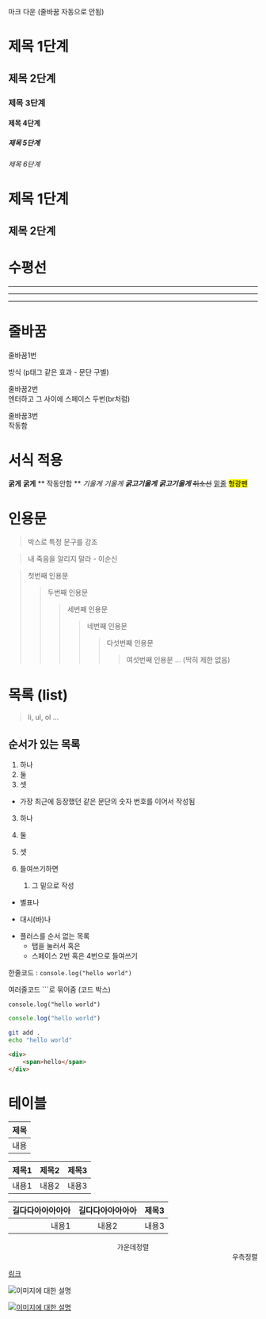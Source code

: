 마크
다운 (줄바꿈 자동으로 안됨)

# 제목 1단계
## 제목 2단계

### 제목 3단계
#### 제목 4단계
##### 제목 5단계
###### 제목 6단계

제목 1단계
=

제목 2단계
-

# 수평선

***
---
___

# 줄바꿈
줄바꿈1번

방식 (p태그 같은 효과 - 문단 구별)

줄바꿈2번  
엔터하고 그 사이에 스페이스 두번(br처럼)

줄바꿈3번<br>작동함

# 서식 적용
**굵게** __굵게__ ** 작동안함 **
*기울게* _기울게_
***굵고기울게*** ___굵고기울게___
~~취소선~~ <u>밑줄</u>
<mark>형광펜</mark>

# 인용문
> 박스로 특정 문구를 강조

> 내 죽음을 알리지 말라 - 이순신

> 첫번째 인용문
>> 두번째 인용문
>>> 세번째 인용문
>>>> 네번째 인용문
>>>>> 다섯번째 인용문
>>>>>> 여섯번째 인용문
... (딱히 제한 없음)

# 목록 (list)
> li, ul, ol ...
## 순서가 있는 목록
1. 하나
2. 둘
3. 셋
- 가장 최근에 등장했던 같은 문단의 숫자 번호를 이어서 작성됨
3. 하나
2. 둘
1. 셋

1. 들여쓰기하면
    1. 그 밑으로 작성

* 별표나
- 대시(바)나
+ 플러스를 순서 없는 목록
    - 탭을 눌러서 혹은
    - 스페이스 2번 혹은 4번으로 들여쓰기

한줄코드 : `console.log("hello world")`

여러줄코드 ```로 묶어줌 (코드 박스)
```
console.log("hello world")
```

```javascript
console.log("hello world")
```

```sh
git add .
echo "hello world"
```

```html
<div>
    <span>hello</span>
</div>
```

# 테이블
|제목|
|---|
|내용|

|제목1|제목2|제목3|
|-----|-----|----|
|내용1|내용2|내용3|

|길다다아아아아아|길다다아아아아아|제목3|
|--------------:|:-:|-|
|내용1          |내용2|내용3|

<div align="center">
가운데정렬
</div>

<div align="right">
우측정렬
</div>

[링크](https://naver.com)

![이미지에 대한 설명](https://plus.unsplash.com/premium_photo-1688678097388-a0c77ea9ace1?q=80&w=2046&auto=format&fit=crop&ixlib=rb-4.0.3&ixid=M3wxMjA3fDB8MHxwaG90by1wYWdlfHx8fGVufDB8fHx8fA%3D%3D)

[![이미지에 대한 설명](https://plus.unsplash.com/premium_photo-1688678097388-a0c77ea9ace1?q=80&w=2046&auto=format&fit=crop&ixlib=rb-4.0.3&ixid=M3wxMjA3fDB8MHxwaG90by1wYWdlfHx8fGVufDB8fHx8fA%3D%3D)](https://naver.com)